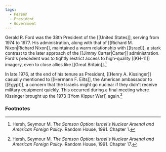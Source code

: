 ```yaml
---
tags:
  - Person
  - President
  - Government
---
```

Gerald R. Ford was the 38th President of the [[United States]], serving from 1974 to 1977. His administration, along with that of [[Richard M. Nixon|Richard Nixon]], maintained a warm relationship with [[Israel]], a stark contrast to the later approach of the [[Jimmy Carter|Carter]] administration. Ford's precedent was to tightly restrict access to high-quality [[KH-11]] imagery, even to close allies like [[Great Britain]].[^1]

In late 1976, at the end of his tenure as President, [[Henry A. Kissinger]] casually mentioned to [[Hermann F. Eilts]], the American ambassador to [[Egypt]], a concern that the Israelis might go nuclear if they didn't receive military equipment quickly. This occurred during a final meeting where Kissinger brought up the 1973 [[Yom Kippur War]] again.[^2]

### Footnotes

[^1]: Hersh, Seymour M. *The Samson Option: Israel's Nuclear Arsenal and American Foreign Policy*. Random House, 1991. Chapter 1.
[^2]: Hersh, Seymour M. *The Samson Option: Israel's Nuclear Arsenal and American Foreign Policy*. Random House, 1991. Chapter 17.